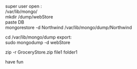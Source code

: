 super user open :  
 /var/lib/mongo/  
 mkdir /dump/webStore  
 paste DB  
mongorestore -d Northwind /var/lib/mongo/dump/Northwind 

cd /var/lib/mongo/dump
export:  
sudo mongodump -d webStore

zip -r GroceryStore.zip file1 folder1


have fun  
 